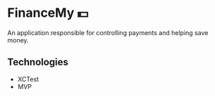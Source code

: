 # FinanceMy 💵

An application responsible for controlling payments and helping save money.


## Technologies
* XCTest
* MVP
